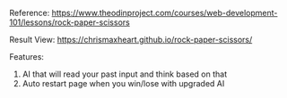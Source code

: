 Reference: https://www.theodinproject.com/courses/web-development-101/lessons/rock-paper-scissors

Result View: https://chrismaxheart.github.io/rock-paper-scissors/

Features:
1. AI that will read your past input and think based on that
2. Auto restart page when you win/lose with upgraded AI
